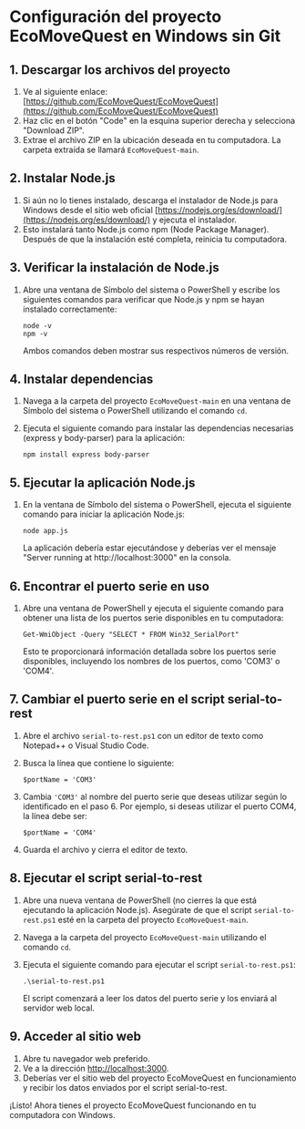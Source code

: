 # Configuración del proyecto EcoMoveQuest en Windows sin Git

## 1. Descargar los archivos del proyecto

1. Ve al siguiente enlace: [https://github.com/EcoMoveQuest/EcoMoveQuest](https://github.com/EcoMoveQuest/EcoMoveQuest)
2. Haz clic en el botón "Code" en la esquina superior derecha y selecciona "Download ZIP".
3. Extrae el archivo ZIP en la ubicación deseada en tu computadora. La carpeta extraída se llamará `EcoMoveQuest-main`.

## 2. Instalar Node.js

1. Si aún no lo tienes instalado, descarga el instalador de Node.js para Windows desde el sitio web oficial [https://nodejs.org/es/download/](https://nodejs.org/es/download/) y ejecuta el instalador.
2. Esto instalará tanto Node.js como npm (Node Package Manager). Después de que la instalación esté completa, reinicia tu computadora.

## 3. Verificar la instalación de Node.js

1. Abre una ventana de Símbolo del sistema o PowerShell y escribe los siguientes comandos para verificar que Node.js y npm se hayan instalado correctamente:

       node -v
       npm -v

   Ambos comandos deben mostrar sus respectivos números de versión.

## 4. Instalar dependencias

1. Navega a la carpeta del proyecto `EcoMoveQuest-main` en una ventana de Símbolo del sistema o PowerShell utilizando el comando `cd`.
2. Ejecuta el siguiente comando para instalar las dependencias necesarias (express y body-parser) para la aplicación:

       npm install express body-parser

## 5. Ejecutar la aplicación Node.js

1. En la ventana de Símbolo del sistema o PowerShell, ejecuta el siguiente comando para iniciar la aplicación Node.js:

       node app.js

   La aplicación debería estar ejecutándose y deberías ver el mensaje "Server running at http://localhost:3000" en la consola.

## 6. Encontrar el puerto serie en uso

1. Abre una ventana de PowerShell y ejecuta el siguiente comando para obtener una lista de los puertos serie disponibles en tu computadora:

       Get-WmiObject -Query "SELECT * FROM Win32_SerialPort"

   Esto te proporcionará información detallada sobre los puertos serie disponibles, incluyendo los nombres de los puertos, como 'COM3' o 'COM4'.

## 7. Cambiar el puerto serie en el script serial-to-rest

1. Abre el archivo `serial-to-rest.ps1` con un editor de texto como Notepad++ o Visual Studio Code.
2. Busca la línea que contiene lo siguiente:

       $portName = 'COM3'

3. Cambia `'COM3'` al nombre del puerto serie que deseas utilizar según lo identificado en el paso 6. Por ejemplo, si deseas utilizar el puerto COM4, la línea debe ser:

       $portName = 'COM4'

4. Guarda el archivo y cierra el editor de texto.

## 8. Ejecutar el script serial-to-rest

1. Abre una nueva ventana de PowerShell (no cierres la que está ejecutando la aplicación Node.js). Asegúrate de que el script `serial-to-rest.ps1` esté en la carpeta del proyecto `EcoMoveQuest-main`.
2. Navega a la carpeta del proyecto `EcoMoveQuest-main` utilizando el comando `cd`.
3. Ejecuta el siguiente comando para ejecutar el script `serial-to-rest.ps1`:

       .\serial-to-rest.ps1

   El script comenzará a leer los datos del puerto serie y los enviará al servidor web local.

## 9. Acceder al sitio web

1. Abre tu navegador web preferido.
2. Ve a la dirección [http://localhost:3000](http://localhost:3000).
3. Deberías ver el sitio web del proyecto EcoMoveQuest en funcionamiento y recibir los datos enviados por el script serial-to-rest.

¡Listo! Ahora tienes el proyecto EcoMoveQuest funcionando en tu computadora con Windows.
